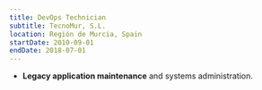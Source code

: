 ```yaml
---
title: DevOps Technician
subtitle: TecnoMur, S.L.
location: Región de Murcia, Spain
startDate: 2010-09-01
endDate: 2018-07-01
---
```


* **Legacy application maintenance** and systems administration.
